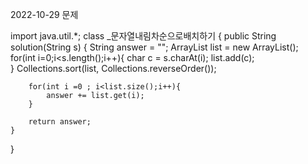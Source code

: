 2022-10-29 문제

import java.util.*;
class _문자열내림차순으로배치하기 {
    public String solution(String s) {
        String answer = "";
        ArrayList list = new ArrayList();
        for(int i=0;i<s.length();i++){
           char c = s.charAt(i);
            list.add(c);   
        }
        Collections.sort(list, Collections.reverseOrder());
        
        for(int i =0 ; i<list.size();i++){
            answer += list.get(i);
        }
        
        return answer;
    }
}
